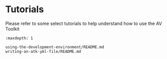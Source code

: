 # Tutorials

Please refer to some select tutorials to help understand how to use the AV Toolkit

```{toctree}
:maxdepth: 1

using-the-development-environment/README.md
writing-an-atk-yml-file/README.md

```

[myst-markdown]: https://myst-parser.readthedocs.io/en/latest/
[restructuredtext]: https://docutils.sourceforge.io/docs/user/rst/quickref.html

